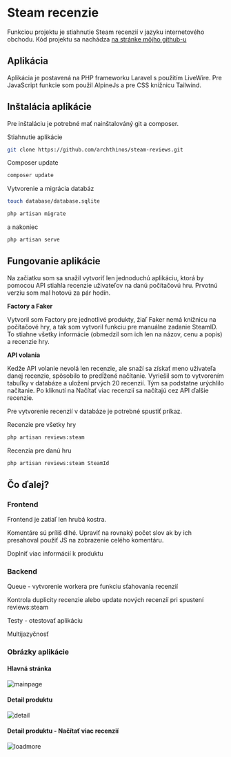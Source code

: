 # Steam recenzie

Funkciou projektu je stiahnutie Steam recenzií v jazyku internetového obchodu. 
Kód projektu sa nachádza [na stránke môjho github-u](https://github.com/archthinos/steam-reviews)

## Aplikácia
Aplikácia je postavená na PHP frameworku Laravel s použitím LiveWire. Pre JavaScript funkcie som
použil AlpineJs a pre CSS knižnicu Tailwind. 

## Inštalácia aplikácie
Pre inštaláciu je potrebné mať nainštalováný git a composer. 

Stiahnutie aplikácie

```bash
git clone https://github.com/archthinos/steam-reviews.git 
```

Composer update
```bash
composer update
```

Vytvorenie a migrácia databáz
```bash
touch database/database.sqlite 
```

```bash
php artisan migrate
```

a nakoniec 

```bash
php artisan serve
```

## Fungovanie aplikácie
Na začiatku som sa snažil vytvoriť len jednoduchú aplikáciu, ktorá by pomocou API stiahla recenzie uživateľov 
na danú počítačovú hru. Prvotnú verziu som mal hotovú za pár hodín. 

**Factory a Faker**

Vytvoril som Factory pre jednotlivé produkty, žiaľ Faker nemá knižnicu na počítačové hry, a tak som vytvoril funkciu 
pre manuálne zadanie SteamID. To stiahne všetky informácie (obmedzil som ich len na názov, cenu a popis) a recenzie hry.

**API volania**

Kedže API volanie nevolá len recenzie, ale snaží sa získať meno uživateľa danej recenzie, spôsobilo to predĺžené načítanie. Vyriešil som to vytvorením tabuľky v databáze a uložení prvých 20 recenzií. Tým sa podstatne urýchlilo
načítanie. Po kliknutí na Načítať viac recenzií sa načítajú cez API ďalšie recenzie. 

Pre vytvorenie recenzií v databáze je potrebné spustiť príkaz.

Recenzie pre všetky hry
```bash
php artisan reviews:steam
```

Recenzia pre danú hru
```bash
php artisan reviews:steam SteamId
```

## Čo ďalej? 
### Frontend 
Frontend je zatiaľ len hrubá kostra.

Komentáre sú príliš dlhé. Upraviť na rovnaký počet slov ak by ich presahoval použiť JS na zobrazenie celého komentáru. 

Doplniť viac informácií k produktu

### Backend
Queue - vytvorenie workera pre funkciu sťahovania recenzií

Kontrola duplicity recenzie alebo update nových recenzíí pri spustení reviews:steam

Testy - otestovať aplikáciu

Multijazyčnosť

### Obrázky aplikácie
#### Hlavná stránka
![mainpage](https://user-images.githubusercontent.com/27582579/119974958-971a4880-bfb5-11eb-8046-4e09a278954f.png)

#### Detail produktu
![detail](https://user-images.githubusercontent.com/27582579/119974953-9681b200-bfb5-11eb-842b-c360a059e1fe.png)

#### Detail produktu - Načítať viac recenzií
![loadmore](https://user-images.githubusercontent.com/27582579/119974951-95e91b80-bfb5-11eb-9651-5150d5722d8d.png)




